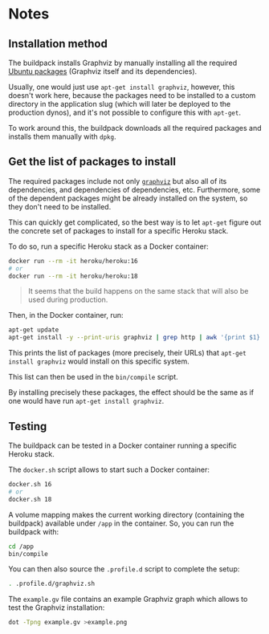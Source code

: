 # Notes

## Installation method

The buildpack installs Graphviz by manually installing all the required [Ubuntu packages](https://packages.ubuntu.com) (Graphviz itself and its dependencies).

Usually, one would just use `apt-get install graphviz`, however, this doesn't work here, because the packages need to be installed to a custom directory in the application slug (which will later be deployed to the production dynos), and it's not possible to configure this with `apt-get`.

To work around this, the buildpack downloads all the required packages and installs them manually with `dpkg`.

## Get the list of packages to install

The required packages include not only [`graphviz`](https://packages.ubuntu.com/bionic/graphviz) but also all of its dependencies, and dependencies of dependencies, etc. Furthermore, some of the dependent packages might be already installed on the system, so they don't need to be installed.

This can quickly get complicated, so the best way is to let `apt-get` figure out the concrete set of packages to install for a specific Heroku stack.

To do so, run a specific Heroku stack as a Docker container:

```bash
docker run --rm -it heroku/heroku:16
# or
docker run --rm -it heroku/heroku:18
```

> It seems that the build happens on the same stack that will also be used during production.

Then, in the Docker container, run:

```bash
apt-get update
apt-get install -y --print-uris graphviz | grep http | awk '{print $1}' | tr -d "'"
```

This prints the list of packages (more precisely, their URLs) that `apt-get install graphviz` would install on this specific system.

This list can then be used in the `bin/compile` script.

By installing precisely these packages, the effect should be the same as if one would have run `apt-get install graphviz`.

## Testing

The buildpack can be tested in a Docker container running a specific Heroku stack.

The `docker.sh` script allows to start such a Docker container:

```bash
docker.sh 16
# or
docker.sh 18
```

A volume mapping makes the current working directory (containing the buildpack) available under `/app` in the container. So, you can run the buildpack with:

```bash
cd /app
bin/compile
```

You can then also source the `.profile.d` script to complete the setup:

```bash
. .profile.d/graphviz.sh
```

The `example.gv` file contains an example Graphviz graph which allows to test the Graphviz installation:

```bash
dot -Tpng example.gv >example.png
```
